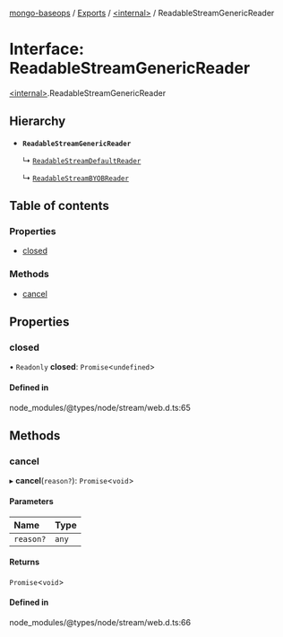 [mongo-baseops](../README.md) / [Exports](../modules.md) / [\<internal\>](../modules/internal_.md) / ReadableStreamGenericReader

# Interface: ReadableStreamGenericReader

[\<internal\>](../modules/internal_.md).ReadableStreamGenericReader

## Hierarchy

- **`ReadableStreamGenericReader`**

  ↳ [`ReadableStreamDefaultReader`](internal_.ReadableStreamDefaultReader.md)

  ↳ [`ReadableStreamBYOBReader`](internal_.ReadableStreamBYOBReader.md)

## Table of contents

### Properties

- [closed](internal_.ReadableStreamGenericReader.md#closed)

### Methods

- [cancel](internal_.ReadableStreamGenericReader.md#cancel)

## Properties

### closed

• `Readonly` **closed**: `Promise`\<`undefined`\>

#### Defined in

node_modules/@types/node/stream/web.d.ts:65

## Methods

### cancel

▸ **cancel**(`reason?`): `Promise`\<`void`\>

#### Parameters

| Name | Type |
| :------ | :------ |
| `reason?` | `any` |

#### Returns

`Promise`\<`void`\>

#### Defined in

node_modules/@types/node/stream/web.d.ts:66
